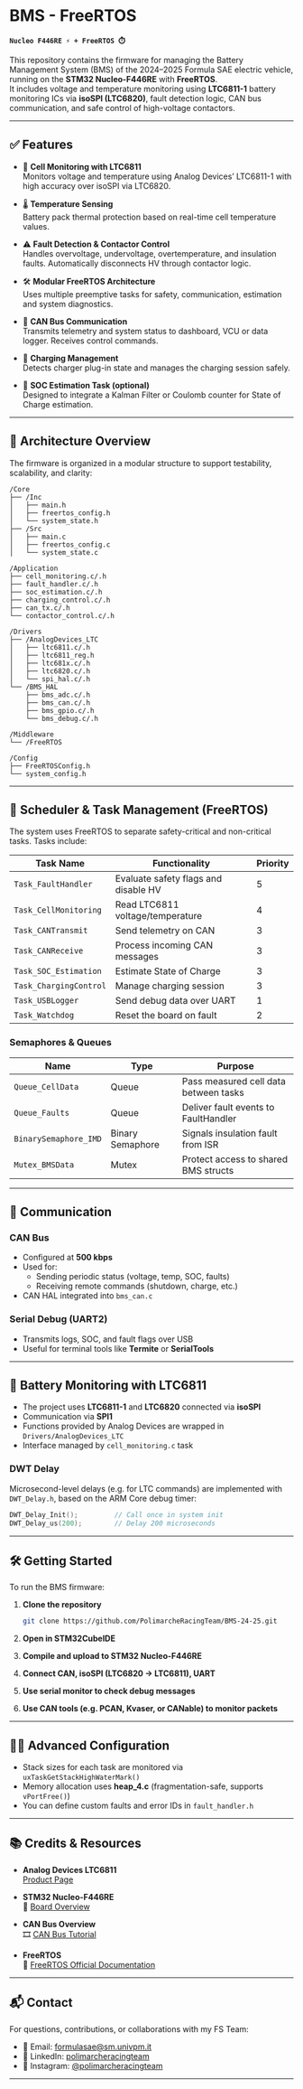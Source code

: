 # BMS - FreeRTOS 
**`Nucleo F446RE ⚡ + FreeRTOS ⏱️`**

This repository contains the firmware for managing the Battery Management System (BMS) of the 2024–2025 Formula SAE electric vehicle, running on the **STM32 Nucleo-F446RE** with **FreeRTOS**.  
It includes voltage and temperature monitoring using **LTC6811-1** battery monitoring ICs via **isoSPI (LTC6820)**, fault detection logic, CAN bus communication, and safe control of high-voltage contactors.

---

## ✅ Features

- 🔋 **Cell Monitoring with LTC6811**  
  Monitors voltage and temperature using Analog Devices’ LTC6811-1 with high accuracy over isoSPI via LTC6820.
  
- 🌡️ **Temperature Sensing**  
  Battery pack thermal protection based on real-time cell temperature values.

- ⚠️ **Fault Detection & Contactor Control**  
  Handles overvoltage, undervoltage, overtemperature, and insulation faults. Automatically disconnects HV through contactor logic.

- 🛠️ **Modular FreeRTOS Architecture**  
  Uses multiple preemptive tasks for safety, communication, estimation and system diagnostics.

- 🛞 **CAN Bus Communication**  
  Transmits telemetry and system status to dashboard, VCU or data logger. Receives control commands.

- 🔌 **Charging Management**  
  Detects charger plug-in state and manages the charging session safely.

- 🧠 **SOC Estimation Task (optional)**  
  Designed to integrate a Kalman Filter or Coulomb counter for State of Charge estimation.

---

## 🧠 Architecture Overview

The firmware is organized in a modular structure to support testability, scalability, and clarity:

```
/Core
├── /Inc
│   ├── main.h
│   ├── freertos_config.h
│   └── system_state.h
├── /Src
│   ├── main.c
│   ├── freertos_config.c
│   └── system_state.c

/Application
├── cell_monitoring.c/.h
├── fault_handler.c/.h
├── soc_estimation.c/.h
├── charging_control.c/.h
├── can_tx.c/.h
└── contactor_control.c/.h

/Drivers
├── /AnalogDevices_LTC
│   ├── ltc6811.c/.h
│   ├── ltc6811_reg.h
│   ├── ltc681x.c/.h
│   ├── ltc6820.c/.h
│   └── spi_hal.c/.h
└── /BMS_HAL
    ├── bms_adc.c/.h
    ├── bms_can.c/.h
    ├── bms_gpio.c/.h
    └── bms_debug.c/.h

/Middleware
└── /FreeRTOS

/Config
├── FreeRTOSConfig.h
└── system_config.h
```

---

## 🔄 Scheduler & Task Management (FreeRTOS)

The system uses FreeRTOS to separate safety-critical and non-critical tasks. Tasks include:

| Task Name             | Functionality                             | Priority |
|-----------------------|-------------------------------------------|----------|
| `Task_FaultHandler`   | Evaluate safety flags and disable HV      | 5        |
| `Task_CellMonitoring` | Read LTC6811 voltage/temperature          | 4        |
| `Task_CANTransmit`    | Send telemetry on CAN                     | 3        |
| `Task_CANReceive`     | Process incoming CAN messages             | 3        |
| `Task_SOC_Estimation` | Estimate State of Charge                  | 3        |
| `Task_ChargingControl`| Manage charging session                   | 3        |
| `Task_USBLogger`      | Send debug data over UART                 | 1        |
| `Task_Watchdog`       | Reset the board on fault                  | 2        |

### Semaphores & Queues

| Name                | Type               | Purpose                                   |
|---------------------|--------------------|-------------------------------------------|
| `Queue_CellData`    | Queue              | Pass measured cell data between tasks     |
| `Queue_Faults`      | Queue              | Deliver fault events to FaultHandler      |
| `BinarySemaphore_IMD`| Binary Semaphore  | Signals insulation fault from ISR         |
| `Mutex_BMSData`     | Mutex              | Protect access to shared BMS structs      |

---

## 📡 Communication

### CAN Bus

- Configured at **500 kbps**
- Used for:
  - Sending periodic status (voltage, temp, SOC, faults)
  - Receiving remote commands (shutdown, charge, etc.)
- CAN HAL integrated into `bms_can.c`

### Serial Debug (UART2)

- Transmits logs, SOC, and fault flags over USB
- Useful for terminal tools like **Termite** or **SerialTools**

---

## 🔌 Battery Monitoring with LTC6811

- The project uses **LTC6811-1** and **LTC6820** connected via **isoSPI**
- Communication via **SPI1**
- Functions provided by Analog Devices are wrapped in `Drivers/AnalogDevices_LTC`
- Interface managed by `cell_monitoring.c` task

### DWT Delay

Microsecond-level delays (e.g. for LTC commands) are implemented with `DWT_Delay.h`, based on the ARM Core debug timer:

```c
DWT_Delay_Init();         // Call once in system init
DWT_Delay_us(200);        // Delay 200 microseconds
```

---

## 🛠️ Getting Started

To run the BMS firmware:

1. **Clone the repository**

   ```bash
   git clone https://github.com/PolimarcheRacingTeam/BMS-24-25.git
   ```

2. **Open in STM32CubeIDE**

3. **Compile and upload to STM32 Nucleo-F446RE**

4. **Connect CAN, isoSPI (LTC6820 → LTC6811), UART**

5. **Use serial monitor to check debug messages**

6. **Use CAN tools (e.g. PCAN, Kvaser, or CANable) to monitor packets**

---

## 👨‍🔧 Advanced Configuration

- Stack sizes for each task are monitored via `uxTaskGetStackHighWaterMark()`
- Memory allocation uses **heap_4.c** (fragmentation-safe, supports `vPortFree()`)
- You can define custom faults and error IDs in `fault_handler.h`

---

## 📚 Credits & Resources

- **Analog Devices LTC6811**  
   [Product Page](https://www.analog.com/en/products/ltc6811-1.html)

- **STM32 Nucleo-F446RE**  
   📄 [Board Overview](https://os.mbed.com/platforms/ST-Nucleo-F446RE/)

- **CAN Bus Overview**  
   🎞️ [CAN Bus Tutorial](https://www.youtube.com/watch?v=KHNRftBa1Vc)

- **FreeRTOS**  
   📘 [FreeRTOS Official Documentation](https://freertos.org/Documentation/RTOS_book.html)

---

## 📬 Contact

For questions, contributions, or collaborations with my FS Team:

- 📧 Email: [formulasae@sm.univpm.it](mailto:formulasae@sm.univpm.it)
- 🔗 LinkedIn: [polimarcheracingteam](https://www.linkedin.com/company/polimarcheracingteam/posts/?feedView=all)
- 📸 Instagram: [@polimarcheracingteam](https://www.instagram.com/polimarcheracingteam/)

---
